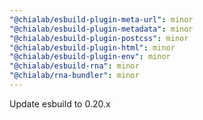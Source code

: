 ```yaml
---
"@chialab/esbuild-plugin-meta-url": minor
"@chialab/esbuild-plugin-metadata": minor
"@chialab/esbuild-plugin-postcss": minor
"@chialab/esbuild-plugin-html": minor
"@chialab/esbuild-plugin-env": minor
"@chialab/esbuild-rna": minor
"@chialab/rna-bundler": minor
---
```


Update esbuild to 0.20.x
